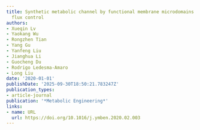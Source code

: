 ```yaml
---
title: Synthetic metabolic channel by functional membrane microdomains for compartmentalized
  flux control
authors:
- Xueqin Lv
- Yaokang Wu
- Rongzhen Tian
- Yang Gu
- Yanfeng Liu
- Jianghua Li
- Guocheng Du
- Rodrigo Ledesma‐Amaro
- Long Liu
date: '2020-01-01'
publishDate: '2025-09-30T18:50:21.783247Z'
publication_types:
- article-journal
publication: '*Metabolic Engineering*'
links:
- name: URL
  url: https://doi.org/10.1016/j.ymben.2020.02.003
---
```

